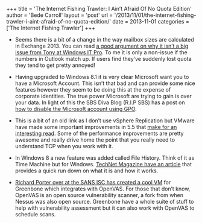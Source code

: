 +++
title = 'The Internet Fishing Trawler: I Ain&#8217;t Afraid Of No Quota Edition'
author = 'Bede Carroll'
layout = 'post'
url = '/2013/11/01/the-internet-fishing-trawler-i-aint-afraid-of-no-quota-edition/'
date = 2013-11-01
categories = ['The Internet Fishing Trawler']
+++

* Seems there is a bit of a change in the way mailbox sizes are calculated
    in Exchange 2013. You can read
    [a good argument on why it isn&#8217;t a big issue from Tony at Windows IT Pro](http://windowsitpro.com/blog/increase-exchange-2013-mailbox-sizes-simply-store-tax).
    To me it is only a non-issue if the numbers in Outlook match up. If users
    find they&#8217;ve suddenly lost quota they tend to get pretty annoyed!

* Having upgraded to Windows 8.1 it is very clear Microsoft want you to have
    a Microsoft Account. This isn&#8217;t that bad and can provide some nice
    features however they seem to be doing this at the expense of corporate
    identities. The true power Microsoft are trying to gain is over your data.
    In light of this the SBS Diva Blog (R.I.P SBS) has a post on
    [how to disable the Microsoft account using GPO](http://msmvps.com/blogs/bradley/archive/2013/10/26/the-push-for-microsoft-accounts.aspx).

* This is a bit of an old link as I don&#8217;t use vSphere Replication but
  VMware have made some important improvements in 5.5 that
  [make for an interesting read](http://blogs.vmware.com/vsphere/2013/10/vr-5-5-performance.html).
  Some of the performance improvements are pretty awesome and really drive
  home the point that you really need to understand TCP when you work with
  it.

* In Windows 8 a new feature was added called File History. Think of it as
  Time Machine but for Windows.
  [TechNet Magazine have an article](http://technet.microsoft.com/en-us/magazine/dn448546.aspx)
  that provides a quick run down on what it is and how it works.

* [Richard Porter over at the SANS ISC has created a cool VM](https://isc.sans.edu/diary/Greenbone+and+OpenVAS+Scanner/16874)
  for Greenbone which integrates with OpenVAS.
  For those that don&#8217;t know, OpenVAS is an open source vulnerability
  scanner, a fork from when Nessus was also open source. Greenbone have a
  whole suite of stuff to help with vulnerability assessment but it can also
  work with OpenVAS to schedule scans.
